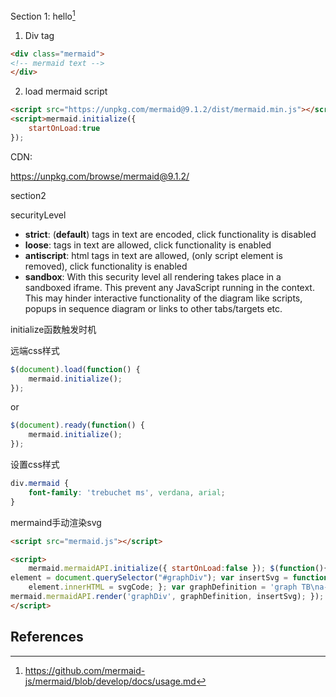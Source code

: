 



Section 1: hello[^1]



1. Div tag

```html
<div class="mermaid">
<!-- mermaid text -->
</div>
```



2. load mermaid script

```html
<script src="https://unpkg.com/mermaid@9.1.2/dist/mermaid.min.js"></script>
<script>mermaid.initialize({
    startOnLoad:true
});
```

CDN:

https://unpkg.com/browse/mermaid@9.1.2/





section2 

securityLevel

- **strict**: (**default**) tags in text are encoded, click functionality is disabled
- **loose**: tags in text are allowed, click functionality is enabled
- **antiscript**: html tags in text are allowed, (only script element is removed), click functionality is enabled
- **sandbox**: With this security level all rendering takes place in a sandboxed iframe. This prevent any JavaScript running in the context. This may hinder interactive functionality of the diagram like scripts, popups in sequence diagram or links to other tabs/targets etc.



initialize函数触发时机

远端css样式

```javascript
$(document).load(function() {
    mermaid.initialize();
});
```

or

```javascript
$(document).ready(function() {
    mermaid.initialize();
});
```



设置css样式

```css
div.mermaid {
    font-family: 'trebuchet ms', verdana, arial;
}
```



mermaind手动渲染svg

```html
<script src="mermaid.js"></script>

<script>
    mermaid.mermaidAPI.initialize({ startOnLoad:false }); $(function(){ // Example of using the API var
element = document.querySelector("#graphDiv"); var insertSvg = function(svgCode, bindFunctions){
    element.innerHTML = svgCode; }; var graphDefinition = 'graph TB\na-->b'; var graph =
mermaid.mermaidAPI.render('graphDiv', graphDefinition, insertSvg); });
</script>
```







## References

[^1]:https://github.com/mermaid-js/mermaid/blob/develop/docs/usage.md











